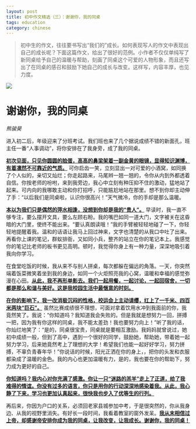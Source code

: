 ```yaml
---
layout: post
title: 初中作文精选（三）：谢谢你，我的同桌
tags: education
category: chinese
---
```


> 初中生的作文，往往要书写出“我们的”成长。如何表现写人的作文中表现出自己的成长呢？下面这篇作文，给出了很好的范例。小作者不仅仅单纯写了新同桌给予自己的温暖与帮助，刻画了同桌这个可爱的人物形象，而且还写出了在同桌的感召和鼓励下她自己的成长与改变。这样写，内容丰厚，也见力度。
                            
![](https://crsando.github.io/images/2024-10-27/tongzhuo.png)

# 谢谢你，我的同桌

*熊骏昊*

进入初二后，年级迎来了分班考试。我们班也来了几个据说成绩不错的新面孔，班主任一番“人事调动”，将你安排在了我身旁，成了我的同桌。

<u>**初次见面，只见你圆圆的脸蛋，高高的鼻梁架着一副金黄的眼镜，显得知识渊博，有着凛然不可靠近的气质。**</u> 可你启齿一笑，立刻显出一对可爱的小酒窝，如同换了个人似的，亲切又灿烂；你走起路来，马尾辫一翘一翘的，令你从内到外都透着自信。你按老师的吩咐，来到我旁边，我心中立刻有种压抑不住的激动，猛地站了起来。可内向的我哪敢主动和你打招呼，只能尴尬地站在那里。想不到你却主动伸了手：“以后我们是同桌啦，认识你很高兴！”天气微冷，你的手却是那么温暖。

<u>**本以为我们只是偶然的萍水相逢，没想到你却是我的“贵人”。**</u> 早读时，我一直不够专注，要么摆开文具，要么左顾右盼。我的嘴巴如同一道大门，文字被关在这昏暗的大门里，使终不能出来。“要认真朗读哦！”我的手臂被轻轻地碰了一下，你轻轻地提醒着我。温和的话语让我马上回过神来，文字也清楚的从我口中吐了出来。再看你上课的笔记，群蚁排衙，又如同小兵，整齐的站立在你的笔记本上。我感觉你的笔记比老师的板书更见高明。顿时，我觉得你身上有一种力量，深深地吸引着我向你学习。

在食堂吃饭的时候，我从来不与别人拼桌，每次都躲在偏远的角落。一天，你突然端着饭菜微笑着坐到我的身边，如同一个火炬照亮我的心窝，温暖和幸福的感觉弥漫在心田。<u>**从此，我不再形单影去。我们一起用餐，一起讨论，一起回宿舍，一切都是那么和谐与美好。这是我校园生活中最惬意的时刻。**</u>

<u>**在你的影响下，我一改消极沉闷的性格，校运会上主动请缨，扛上了一千米、四百米两块“巨石”。**</u> 虽然比赛成绩很不理想，可面对拿着饮用水冲到我面前的你，我竟然笑了。我说：“你知道吗？我知道我会失败的。但是我就是想努力一回，拼搏一把，因为我有你这样的同桌，我不能太差劲！我也要努力向上！”听了我的话，你灿烂地笑了：“是的，同桌很宝贵，同桌就是要相互激励。我妈妈就曾说过，她初中成绩一般，但到了高中，遇到一个很好的同学，鼓励她，帮助她，带着她一起努力学习，后来她竟然考上了理想的大学！希望我们也能一起好好学习，努力拼搏，不辜负青春年华！”你说话的时候，阳光正洒在你的身上，，把你的头发和衣服都染成了温暖的金色。我的内心也更加温暖有力，是的，我也要在你的帮助下，努力成为更好的自己。

<u>**你知道吗？我内心对你充满了感激。你让一只“迷路的羔羊”走上了正道，给了我难得的情谊。你没有过多的语言，你只是用你的行动深深地感染着我。从此，我心静了下来，学习也更加认真起来，很快我也步入了优等生的行列。**</u>

再后来，你因为户口的关系，必须回老家县城参加中考，于是很突然的，你从我身边、从我的视野里消失。有好长一段时间，我看着教室的窗外发呆。<u>**我从末相信过上帝，却感谢帝安排你成为我的同桌，让我改变，让我成长。谢谢你，我的同桌！**</u>